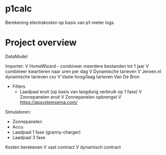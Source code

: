 # p1calc
Berekening electrakosten op basis van p1-meter logs


# Project overview
DataModel

Importer:
V HomeWizard
    - combineer meerdere bestanden tot 1 jaar
    V combineer kwartieren naar uren per dag
V Dynamische tarieven
    V Jeroen.nl dynamische tarieven csv
V Vaste hoog/laag tarieven Van De Bron
- Filters
    - Laadpaal eruit (op basis van langdurig verbruik op 1 fase)
    V Zonnepanelen eruit
V Zonnepanelen opbrengst
    V https://apsystemsema.com/

Simulatoren:
- Zonnepanelen
- Accu
- Laadpaal 1 fase (granny-charger)
- Laadpaal 3 fase

Kosten berekenen
V vast contract 
V dynamisch contract

